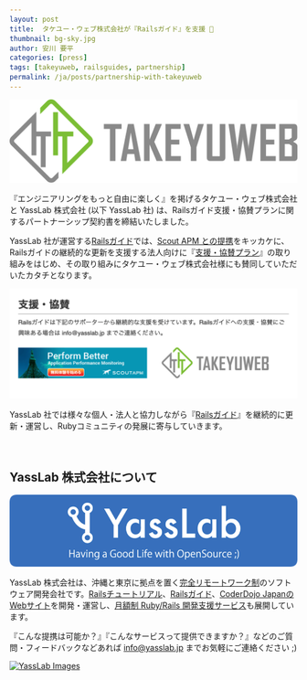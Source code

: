 ```yaml
---
layout: post
title:  タケユー・ウェブ株式会社が『Railsガイド』を支援 🤝
thumbnail: bg-sky.jpg
author: 安川 要平
categories: [press]
tags: [takeyuweb, railsguides, partnership]
permalink: /ja/posts/partnership-with-takeyuweb
---
```


[![タケユー・ウェブ株式会社ロゴ](/img/partners/takeyuweb.png)](https://takeyuweb.co.jp/?utm_source=railsguide&utm_medium=banner&utm_campaign=supporter)

『エンジニアリングをもっと自由に楽しく』を掲げるタケユー・ウェブ株式会社と YassLab 株式会社 (以下 YassLab 社) は、Railsガイド支援・協賛プランに関するパートナーシップ契約書を締結いたしました。

YassLab 社が運営する[Railsガイド](https://railsguides.jp/)では、[Scout APM との提携](https://yasslab.jp/ja/posts/scout-supports-railsguidesjp)をキッカケに、Railsガイドの継続的な更新を支援する法人向けに『[支援・協賛プラン](https://railsguides.jp/#supporters)』の取り組みをはじめ、その取り組みにタケユー・ウェブ株式会社様にも賛同していただいたカタチとなります。

[![Railsガイド協賛企業まとめ](/img/partners/railsguidesjp-supporters.png)](https://railsguides.jp/#supporters)

YassLab 社では様々な個人・法人と協力しながら『[Railsガイド](https://railsguides.jp/)』を継続的に更新・運営し、Rubyコミュニティの発展に寄与していきます。

　

## YassLab 株式会社について
[![YassLab Inc.](/img/logo_800x200.png)](/)

YassLab 株式会社は、沖縄と東京に拠点を置く[完全リモートワーク制](https://speakerdeck.com/yasslab/remote-first-company)のソフトウェア開発会社です。[Railsチュートリアル](https://railstutorial.jp/)、[Railsガイド](https://railsguides.jp/)、[CoderDojo JapanのWebサイト](https://coderdojo.jp/)を開発・運営し、[月額制 Ruby/Rails 開発支援サービス](https://yasslab.jp/ja/agile)も展開しています。

『こんな提携は可能か？』『こんなサービスって提供できますか？』などのご質問・フィードバックなどあれば info@yasslab.jp までお気軽にご連絡ください ;)

<div >
  <a href="https://yasslab.jp/ja/agile">
    <img src="https://yasslab.jp/img/join_image.png"
         alt="YassLab Images" />
  </a>
  <br><br>
</div>

